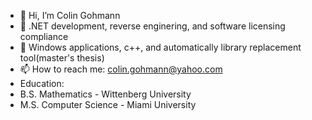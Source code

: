 - 👋 Hi, I’m Colin Gohmann
- 👀 .NET development, reverse enginering, and software licensing compliance
- 🌱 Windows applications, c++, and automatically library replacement tool(master's thesis)
- 📫 How to reach me: colin.gohmann@yahoo.com
- Education:
- B.S. Mathematics - Wittenberg University
- M.S. Computer Science - Miami University

<!---
gohmann174442049/gohmann174442049 is a ✨ special ✨ repository because its `README.md` (this file) appears on your GitHub profile.
You can click the Preview link to take a look at your changes.
--->
